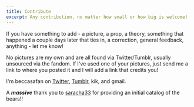 ```yaml
---
title: Contribute
excerpt: Any contribution, no matter how small or how big is welcome!
---
```


If you have something to add - a picture, a prop, a theory, something that happened a couple days later that ties in, a correction, general feedback, anything - let me know!

No pictures are my own and are all found via Twitter/Tumblr, usually unsourced via the fandom. If I've used one of your pictures, just send me a link to where you posted it and I will add a link that credits you!

I'm beccasafan on [Twitter](https://twitter.com/beccasafan), [Tumblr](http://beccasafan.tumblr.com), kik, and gmail.

A ***massive*** thank you to [saracha33](http://saracha33.tumblr.com) for providing an initial catalog of the bears!!
